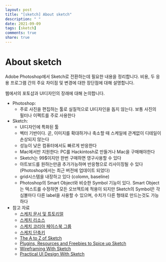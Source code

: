 ```yaml
---
layout: post
title: "[sketch] About sketch"
description: " "
date: 2021-09-09
tags: [sketch]
comments: true
share: true
---
```


# About sketch

Adobe Photoshop에서 Sketch로 전환하는데 필요한 내용을 정리합니다. 비용, 두 응용 프로그램 간의 주요 차이점 및 변경에 대한 장단점에 대해 설명합니다.

웹에서의 포토샵과 UI디자인의 장래에 대해 논의합니다.

* Photoshop:
  -  주로 사진을 편집하는 툴로 실질적으로 UI디자인을 돕지 않는다. 보통 사진의 필터나 이펙트를 주로 사용한다
* Sketch: 
  * UI디자인에 특화된 툴
  * 벡터 기반이다. 곧, 이미지를 확대하거나 축소할 때 스케일에 관계없이 디테일이 손상되지 않는다
  * 성능이 낮은 컴퓨터에서도 빠르게 반응한다
  * Mac에서만 지원한다: PC를 Hackintosh로 만들거나 Mac을 구매해야한다
  * Sketch는 99$이지만 한번 구매하면 영구사용할 수 있다
  * 아트보드를 원하는만큼 추가가능하며 반응형으로 리사이징될 수 있다 (Photoshop에서는 최근 버전에 업데이트 되었다)
  * grid시스템을 내장하고 있다 (colomn, baseline)
  * Photoshop의 Smart Object와 비슷한 Symbol 기능이 있다. Smart Object는 텍스트를 수정하면 모든 오브젝트에 적용이 되지만 Sketch의 Symbol은 각 심볼마다 다른 label을 사용할 수 있으며, 수치가 다른 형태로 만드는것도 가능하다
* 참고 자료
  * [스케치 문서 및 튜토리얼](https://www.sketch.com/docs/)
  * [스케치 리소스](http://www.sketchappsources.com/)
  * [스케치 코리아 페이스북 그룹](https://www.facebook.com/groups/sketchappkorea)
  * [스케치 단축키](http://sketchshortcuts.com)
  * [The A to Z of Sketch](http://webdesign.tutsplus.com/articles/the-a-to-z-of-sketch--cms-22030)
  * [Plugins, Resources and Freebies to Spice up Sketch](http://webdesign.tutsplus.com/articles/plugins-resources-and-freebies-to-spice-up-sketch--cms-21533)
  * [Wireframing With Sketch](https://webdesign.tutsplus.com/courses/wireframing-with-sketch)
  * [Practical UI Design With Sketch](https://webdesign.tutsplus.com/courses/practical-ui-design-with-sketch)

